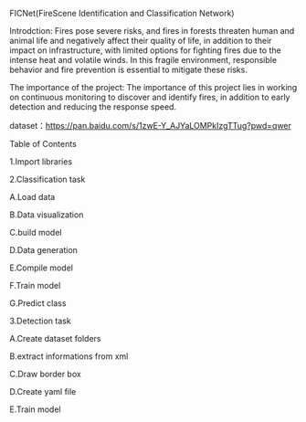 FICNet(FireScene Identification and Classification Network)

Introdction:
Fires pose severe risks, and fires in forests threaten human and animal life and negatively affect their quality of life, in addition to their impact on infrastructure, with limited options for fighting fires due to the intense heat and volatile winds. In this fragile environment, responsible behavior and fire prevention is essential to mitigate these risks.

The importance of the project: The importance of this project lies in working on continuous monitoring to discover and identify fires, in addition to early detection and reducing the response speed.

dataset：https://pan.baidu.com/s/1zwE-Y_AJYaLOMPkIzgTTug?pwd=qwer 

Table of Contents

1.Import libraries

2.Classification task

  A.Load data
 
  B.Data visualization
 
  C.build model
 
  D.Data generation
 
  E.Compile model
 
  F.Train model
 
  G.Predict class
	
3.Detection task

  A.Create dataset folders
 
  B.extract informations from xml
 
  C.Draw border box
 
  D.Create yaml file
 
  E.Train model
